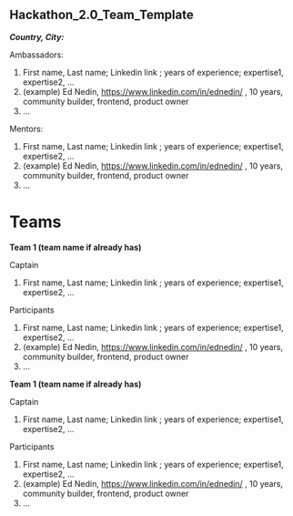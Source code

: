 ## Hackathon_2.0_Team_Template

***Country, City:***

Ambassadors: 
1. First name, Last name; Linkedin link ; years of experience; expertise1, expertise2, ...
2. (example) Ed Nedin, https://www.linkedin.com/in/ednedin/ , 10 years, community builder, frontend, product owner
3. ...

Mentors:
1. First name, Last name; Linkedin link ; years of experience; expertise1, expertise2, ...
2. (example) Ed Nedin, https://www.linkedin.com/in/ednedin/ , 10 years, community builder, frontend, product owner
3. ...

# Teams

****Team 1 (team name if already has)****

Captain
1. First name, Last name; Linkedin link ; years of experience; expertise1, expertise2, ...

Participants
1. First name, Last name; Linkedin link ; years of experience; expertise1, expertise2, ...
2. (example) Ed Nedin, https://www.linkedin.com/in/ednedin/ , 10 years, community builder, frontend, product owner
3. ...

****Team 1 (team name if already has)****

Captain
1. First name, Last name; Linkedin link ; years of experience; expertise1, expertise2, ...

Participants
1. First name, Last name; Linkedin link ; years of experience; expertise1, expertise2, ...
2. (example) Ed Nedin, https://www.linkedin.com/in/ednedin/ , 10 years, community builder, frontend, product owner
3. ...
